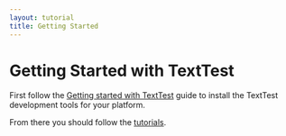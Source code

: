 ```yaml
---
layout: tutorial
title: Getting Started
---
```


# Getting Started with TextTest

First follow the [Getting started with TextTest](/index.html#getting-started-with-texttest) guide to install the TextTest development tools for your platform.

From there you should follow the [tutorials](/tutorials).